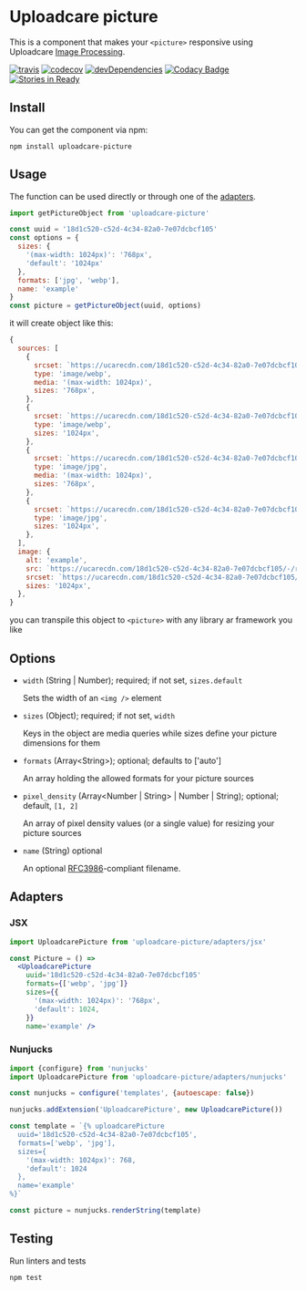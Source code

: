 # Uploadcare picture

This is a component that makes your `<picture>` responsive using
Uploadcare [Image Processing](https://uploadcare.com/features/image_processing).

[![travis](https://travis-ci.org/uploadcare/picture.svg?branch=master)](https://travis-ci.org/uploadcare/picture)
[![codecov](https://codecov.io/gh/uploadcare/picture/branch/master/graph/badge.svg)](https://codecov.io/gh/uploadcare/picture)
[![devDependencies](https://david-dm.org/uploadcare/picture/dev-status.svg)](https://david-dm.org/uploadcare/picture)
[![Codacy Badge](https://api.codacy.com/project/badge/Grade/bcedec48c564420bba78d5dbcf655f34)](https://www.codacy.com/app/akurganow/picture?utm_source=github.com&amp;utm_medium=referral&amp;utm_content=uploadcare/picture&amp;utm_campaign=Badge_Grade)
[![Stories in Ready](https://badge.waffle.io/uploadcare/picture.svg?label=ready&title=Ready)](http://waffle.io/uploadcare/picture)

## Install

You can get the component via npm:

```
npm install uploadcare-picture
```

## Usage

The function can be used directly or through
one of the [adapters](#adapters).

```js
import getPictureObject from 'uploadcare-picture'

const uuid = '18d1c520-c52d-4c34-82a0-7e07dcbcf105'
const options = {
  sizes: {
    '(max-width: 1024px)': '768px',
    'default': '1024px'
  },
  formats: ['jpg', 'webp'],
  name: 'example'
}
const picture = getPictureObject(uuid, options)
```

it will create object like this:

```js
{
  sources: [
    {
      srcset: `https://ucarecdn.com/18d1c520-c52d-4c34-82a0-7e07dcbcf105/-/resize/768x/-/format/webp/example.webp 1x, https://ucarecdn.com/18d1c520-c52d-4c34-82a0-7e07dcbcf105/-/resize/1536x/-/format/webp/example.webp 2x`,
      type: 'image/webp',
      media: '(max-width: 1024px)',
      sizes: '768px',
    },
    {
      srcset: `https://ucarecdn.com/18d1c520-c52d-4c34-82a0-7e07dcbcf105/-/resize/1024x/-/format/webp/example.webp 1x, https://ucarecdn.com/18d1c520-c52d-4c34-82a0-7e07dcbcf105/-/resize/2048x/-/format/webp/example.webp 2x`,
      type: 'image/webp',
      sizes: '1024px',
    },
    {
      srcset: `https://ucarecdn.com/18d1c520-c52d-4c34-82a0-7e07dcbcf105/-/resize/768x/-/format/jpg/example.jpg 1x, https://ucarecdn.com/18d1c520-c52d-4c34-82a0-7e07dcbcf105/-/resize/1536x/-/format/jpg/example.jpg 2x`,
      type: 'image/jpg',
      media: '(max-width: 1024px)',
      sizes: '768px',
    },
    {
      srcset: `https://ucarecdn.com/18d1c520-c52d-4c34-82a0-7e07dcbcf105/-/resize/1024x/-/format/jpg/example.jpg 1x, https://ucarecdn.com/18d1c520-c52d-4c34-82a0-7e07dcbcf105/-/resize/2048x/-/format/jpg/example.jpg 2x`,
      type: 'image/jpg',
      sizes: '1024px',
    },
  ],
  image: {
    alt: 'example',
    src: `https://ucarecdn.com/18d1c520-c52d-4c34-82a0-7e07dcbcf105/-/resize/1024x/-/format/auto/example`,
    srcset: `https://ucarecdn.com/18d1c520-c52d-4c34-82a0-7e07dcbcf105/-/resize/2048x/-/format/auto/example 2x`,
    sizes: '1024px',
  },
}
```

you can transpile this object to `<picture>` with any library ar framework you like

## Options

- `width` (String | Number); required; if not set, `sizes.default`

  Sets the width of an `<img />` element

- `sizes` (Object); required; if not set, `width`

  Keys in the object are media queries while sizes define your picture dimensions for them

- `formats` (Array&lt;String&gt;); optional; defaults to ['auto']

  An array holding the allowed formats for your picture sources

- `pixel_density` (Array&lt;Number | String&gt; | Number | String); optional; default, `[1, 2]`

  An array of pixel density values (or a single value) for resizing your picture sources
  
- `name` (String) optional

  An optional [RFC3986](https://tools.ietf.org/html/rfc3986#section-3.3)-compliant filename.

## Adapters

### JSX

```jsx
import UploadcarePicture from 'uploadcare-picture/adapters/jsx'

const Picture = () =>
  <UploadcarePicture
    uuid='18d1c520-c52d-4c34-82a0-7e07dcbcf105'
    formats={['webp', 'jpg']}
    sizes={{
      '(max-width: 1024px)': '768px',
      'default': 1024,
    }}
    name='example' />
```

### Nunjucks

```js
import {configure} from 'nunjucks'
import UploadcarePicture from 'uploadcare-picture/adapters/nunjucks'

const nunjucks = configure('templates', {autoescape: false})

nunjucks.addExtension('UploadcarePicture', new UploadcarePicture())

const template = `{% uploadcarePicture
  uuid='18d1c520-c52d-4c34-82a0-7e07dcbcf105',
  formats=['webp', 'jpg'],
  sizes={
    '(max-width: 1024px)': 768,
    'default': 1024
  },
  name='example'
%}`

const picture = nunjucks.renderString(template)
```

## Testing

Run linters and tests

```
npm test
```
